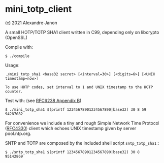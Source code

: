 # mini_totp_client

(c) 2021 Alexandre Janon <alex14fr at gmail dot com>

A small HOTP/TOTP SHA1 client written in C99, depending only on libcrypto (OpenSSL)

Compile with:

```
$ ./compile
```

Usage:

```
./mini_totp_sha1 <base32 secret> [<interval=30>] [<digits=6>] [<UNIX timestamp=now>]

To use HOTP codes, set interval to 1 and UNIX timestamp to the HOTP counter.
```

Test with: (see [RFC6238 Appendix B](https://datatracker.ietf.org/doc/html/rfc6238#appendix-B))

```
$ ./mini_totp_sha1 $(printf 12345678901234567890|base32) 30 8 59
94287082
```

For convenience we include a tiny and rough Simple Network Time Protocol ([RFC4330](https://datatracker.ietf.org/doc/html/rfc4330)) client which echoes UNIX timestamp given by server pool.ntp.org.

SNTP and TOTP are composed by the included shell script `sntp_totp_sha1` :

```
$ ./sntp_totp_sha1 $(printf 12345678901234567890|base32) 30 8
95142869
```



